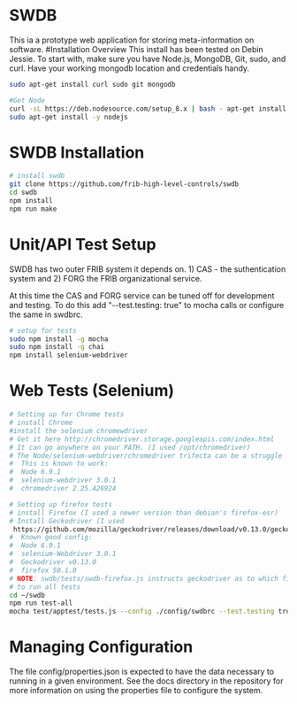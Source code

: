 # SWDB
This ia a prototype web application for storing meta-information on software.
#Installation Overview
This install has been tested on Debin Jessie.
To start with, make sure you have Node.js, MongoDB, Git, sudo, and curl. 
Have your working mongodb location and credentials handy.
```sh
sudo apt-get install curl sudo git mongodb
```
``` sh
#Get Node
curl -sL https://deb.nodesource.com/setup_8.x | bash - apt-get install -y nodejs
sudo apt-get install -y nodejs
```

# SWDB Installation
``` bash
# install swdb
git clone https://github.com/frib-high-level-controls/swdb
cd swdb
npm install
npm run make
```

# Unit/API Test Setup
SWDB has two outer FRIB system it depends on. 1) CAS - the suthentication system and 2) FORG
the FRIB organizational service.

At this time the CAS and FORG service can be tuned off for development and testing. To do this
add "--test.testing: true" to mocha calls or configure the same in swdbrc. 

``` sh
# setup for tests
sudo npm install -g mocha
sudo npm install -g chai
npm install selenium-webdriver
```

# Web Tests (Selenium)
```sh
# Setting up for Chrome tests
# install Chrome
#install the selenium chromewdriver
# Get it here http://chromedriver.storage.googleapis.com/index.html
# It can go anywhere on your PATH. (I used /opt/chromedriver)
# The Node/selenium-webdriver/chromedriver trifecta can be a struggle
#  This is known to work:
#  Node 6.9.1
#  selenium-webdriver 3.0.1
#  chromedriver 2.25.426924

# Setting up firefox tests
# install Firefox (I used a newer version than debian's firefox-esr)
# Install Geckodriver (I used 
 https://github.com/mozilla/geckodriver/releases/download/v0.13.0/geckodriver-v0.13.0-linux64.tar.gz)
#  Known good config:
#  Node 6.9.1
#  selenium-Webdriver 3.0.1
#  Geckodriver v0.13.0
#  firefox 50.1.0
# NOTE: swdb/tests/swdb-firefox.js instructs geckodriver as to which firefox it should use. Update the firefox path here if necessary.
# to run all tests
cd ~/swdb
npm run test-all
mocha test/apptest/tests.js --config ./config/swdbrc --test.testing true
```
# Managing Configuration
The file config/properties.json is expected to have the data necessary to running in a given environment.
See the docs directory in the repository for more information on using the properties file to configure the system.

